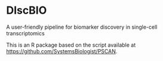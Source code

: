 # DIscBIO
A user-friendly pipeline for biomarker discovery in single-cell transcriptomics

This is an R package based on the script available at https://github.com/SystemsBiologist/PSCAN.
